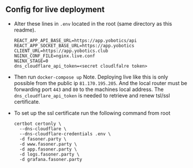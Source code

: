 ## Config for live deployment
- Alter these lines in `.env` located in the root (same directory as this readme).
  ```
  REACT_APP_API_BASE_URL=https://app.yobotics/api
  REACT_APP_SOCKET_BASE_URL=https://app.yobotics
  CLIENT_URL=https://app.yobotics.club
  NGINX_CONF_FILE=nginx.live.conf
  NGINX_STAGE=0
  dns_cloudflare_api_token=<secret cloudlfalre token>
  ```
- Then run `docker-compose up`
  Note. Deploying live like this is only possible from the public ip `81.170.195.205`.
  And the local router must be forwarding port `443` and `80` to the machines local address.
  The `dns_cloudflare_api_token` is needed to retrieve and renew tsl/ssl certificate.

- To set up the ssl certificate run the following command from root
  ```shell
  certbot certonly \
    --dns-cloudflare \
    --dns-cloudflare-credentials .env \
    -d fasoner.party \
    -d www.fasoner.party \
    -d app.fasoner.party \
    -d logs.fasoner.party \
    -d grafana.fasoner.party
  ```
